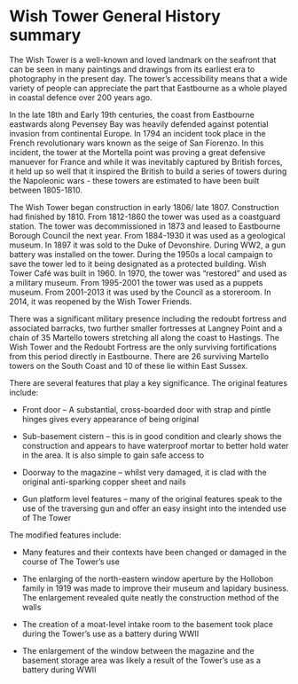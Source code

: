 # Wish Tower General History summary

The Wish Tower is a well-known and loved landmark on the seafront that can be seen in many paintings and drawings from its earliest era to photography in the present day. The tower’s accessibility means that a wide variety of people can appreciate the part that Eastbourne as a whole played in coastal defence over 200 years ago.

In the late 18th and Early 19th centuries, the coast from Eastbourne eastwards along Pevensey Bay was heavily defended against potential invasion from continental Europe. In 1794 an incident took place in the French revolutionary wars known as the seige of San Fiorenzo. In this incident, the tower at the Mortella point was proving a great defensive manuever for France and while it was inevitably captured by British forces, it held up so well that it inspired the British to build a series of towers during the Napoleonic wars - these towers are estimated to have been built between 1805-1810.

The Wish Tower began construction in early 1806/ late 1807. Construction had finished by 1810. From 1812-1860 the tower was used as a coastguard station. The tower was decommissioned in 1873 and leased to Eastbourne Borough Council the next year. From 1884-1930 it was used as a geological museum. In 1897 it was sold to the Duke of Devonshire. During WW2, a gun battery was installed on the tower. During the 1950s a local campaign to save the tower led to it being designated as a protected building. Wish Tower Café was built in 1960. In 1970, the tower was “restored” and used as a military museum. From 1995-2001 the tower was used as a puppets museum. From 2001-2013 it was used by the Council as a storeroom. In 2014, it was reopened by the Wish Tower Friends. 

There was a significant military presence including the redoubt fortress and associated barracks, two further smaller fortresses at Langney Point and a chain of 35 Martello towers stretching all along the coast to Hastings. The Wish Tower and the Redoubt Fortress are the only surviving fortifications from this period directly in Eastbourne. There are 26 surviving Martello towers on the South Coast and 10 of these lie within East Sussex.

There are several features that play a key significance. The original features include:

 - Front door – A substantial, cross-boarded door with strap and pintle hinges gives every appearance of being original

 - Sub-basement cistern – this is in good condition and clearly shows the construction and appears to have waterproof mortar to better hold water in the area. It is also simple to gain safe access to

 - Doorway to the magazine – whilst very damaged, it is clad with the original anti-sparking copper sheet and nails
    
 - Gun platform level features – many of the original features speak to the use of the traversing gun and offer an easy insight into the intended use of The Tower

The modified features include:

 - Many features and their contexts have been changed or damaged in the course of The Tower’s use

 - The enlarging of the north-eastern window aperture by the Hollobon family in 1919 was made to improve their museum and lapidary business. The enlargement revealed quite neatly the construction method of the walls

 - The creation of a moat-level intake room to the basement took place during the Tower’s use as a battery during WWII

 - The enlargement of the window between the magazine and the basement storage area was likely a result of the Tower’s use as a battery during WWII
